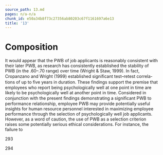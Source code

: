 ```yaml
---
source_path: 13.md
pages: n/a-n/a
chunk_id: e50a34b8f73c27356ab80203c67f1161697a6e13
title: '13'
---
```

# Composition

It would appear that the PWB of job applicants is reasonably consistent with their later PWB, as research has consistently established the stability of PWB (in the .60–.70 range) over time (Wright & Staw, 1999). In fact, Cropanzano and Wright (1999) established signiﬁcant test–retest correla- tions of up to ﬁve years in duration. These ﬁndings support the premise that employees who report being psychologically well at one point in time are likely to be psychologically well at another point in time. Considered in conjunction with the present ﬁndings demonstrating a signiﬁcant PWB to performance relationship, employee PWB may provide potentially useful insights for human resource personnel interested in maximizing employee performance through the selection of psychologically well job applicants. However, as a word of caution, the use of PWB as a selection criterion raises some potentially serious ethical considerations. For instance, the failure to

293

294
